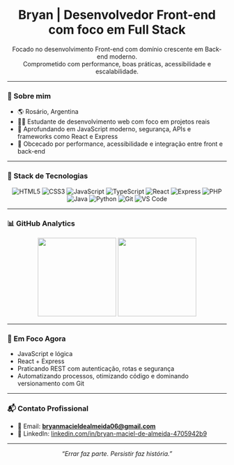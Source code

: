 <h1 align="center">Bryan | Desenvolvedor Front-end com foco em Full Stack</h1>

<p align="center">
  Focado no desenvolvimento Front-end com domínio crescente em Back-end moderno. <br/>
  Comprometido com performance, boas práticas, acessibilidade e escalabilidade.
</p>

---

### 🧠 Sobre mim

- 🌎 Rosário, Argentina
- 👨‍💻 Estudante de desenvolvimento web com foco em projetos reais
- 🔐 Aprofundando em JavaScript moderno, segurança, APIs e frameworks como React e Express
- 🚀 Obcecado por performance, acessibilidade e integração entre front e back-end

---

### 🧰 Stack de Tecnologias

<div align="center">

![HTML5](https://img.shields.io/badge/HTML5-e34c26?style=for-the-badge&logo=html5&logoColor=white)
![CSS3](https://img.shields.io/badge/CSS3-1572B6?style=for-the-badge&logo=css3&logoColor=white)
![JavaScript](https://img.shields.io/badge/JavaScript-F7DF1E?style=for-the-badge&logo=javascript&logoColor=black)
![TypeScript](https://img.shields.io/badge/TypeScript-3178C6?style=for-the-badge&logo=typescript&logoColor=white)
![React](https://img.shields.io/badge/React-20232A?style=for-the-badge&logo=react&logoColor=61DAFB)
![Express](https://img.shields.io/badge/Express.js-000000?style=for-the-badge&logo=express&logoColor=white)
![PHP](https://img.shields.io/badge/PHP-777BB4?style=for-the-badge&logo=php&logoColor=white)
![Java](https://img.shields.io/badge/Java-007396?style=for-the-badge&logo=java&logoColor=white)
![Python](https://img.shields.io/badge/Python-3776AB?style=for-the-badge&logo=python&logoColor=white)
![Git](https://img.shields.io/badge/Git-F05032?style=for-the-badge&logo=git&logoColor=white)
![VS Code](https://img.shields.io/badge/VS%20Code-007ACC?style=for-the-badge&logo=visual-studio-code&logoColor=white)

</div>

---

### 📊 GitHub Analytics

<div align="center">
  <img src="https://github-readme-stats.vercel.app/api?username=Bryan-M-Almeida&show_icons=true&theme=github_dark&hide_border=true" height="180"/>
  <img src="https://github-readme-stats.vercel.app/api/top-langs/?username=Bryan-M-Almeida&layout=compact&theme=github_dark&hide_border=true" height="180"/>
</div>

---

### 🎯 Em Foco Agora

- JavaScript e lógica
- React + Express
- Praticando REST com autenticação, rotas e segurança
- Automatizando processos, otimizando código e dominando versionamento com Git

---

### 📬 Contato Profissional

- 📧 Email: **bryanmacieldealmeida06@gmail.com**
- 🔗 LinkedIn: [linkedin.com/in/bryan-maciel-de-almeida-4705942b9](https://linkedin.com/in/bryan-maciel-de-almeida-4705942b9)

---

<p align="center"><i>“Errar faz parte. Persistir faz história.”</i></p>
